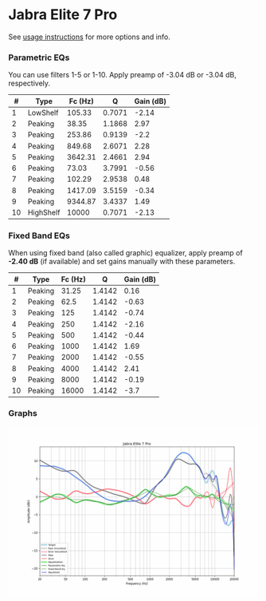 # Jabra Elite 7 Pro
See [usage instructions](https://github.com/jaakkopasanen/AutoEq#usage) for more options and info.

### Parametric EQs
You can use filters 1-5 or 1-10. Apply preamp of -3.04 dB or -3.04 dB, respectively.

|   # | Type      |   Fc (Hz) |      Q |   Gain (dB) |
|-----|-----------|-----------|--------|-------------|
|   1 | LowShelf  |    105.33 | 0.7071 |       -2.14 |
|   2 | Peaking   |     38.35 | 1.1868 |        2.97 |
|   3 | Peaking   |    253.86 | 0.9139 |       -2.2  |
|   4 | Peaking   |    849.68 | 2.6071 |        2.28 |
|   5 | Peaking   |   3642.31 | 2.4661 |        2.94 |
|   6 | Peaking   |     73.03 | 3.7991 |       -0.56 |
|   7 | Peaking   |    102.29 | 2.9538 |        0.48 |
|   8 | Peaking   |   1417.09 | 3.5159 |       -0.34 |
|   9 | Peaking   |   9344.87 | 3.4337 |        1.49 |
|  10 | HighShelf |  10000    | 0.7071 |       -2.13 |

### Fixed Band EQs
When using fixed band (also called graphic) equalizer, apply preamp of **-2.40 dB** (if available) and set gains manually with these parameters.

|   # | Type    |   Fc (Hz) |      Q |   Gain (dB) |
|-----|---------|-----------|--------|-------------|
|   1 | Peaking |     31.25 | 1.4142 |        0.16 |
|   2 | Peaking |     62.5  | 1.4142 |       -0.63 |
|   3 | Peaking |    125    | 1.4142 |       -0.74 |
|   4 | Peaking |    250    | 1.4142 |       -2.16 |
|   5 | Peaking |    500    | 1.4142 |       -0.44 |
|   6 | Peaking |   1000    | 1.4142 |        1.69 |
|   7 | Peaking |   2000    | 1.4142 |       -0.55 |
|   8 | Peaking |   4000    | 1.4142 |        2.41 |
|   9 | Peaking |   8000    | 1.4142 |       -0.19 |
|  10 | Peaking |  16000    | 1.4142 |       -3.7  |

### Graphs
![](./Jabra%20Elite%207%20Pro.png)
